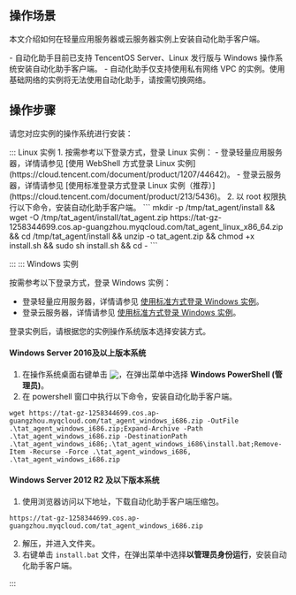 ## 操作场景
本文介绍如何在轻量应用服务器或云服务器实例上安装自动化助手客户端。

<dx-alert infotype="notice" title="">
- 自动化助手目前已支持 TencentOS Server、Linux 发行版与 Windows 操作系统安装自动化助手客户端。
- 自动化助手仅支持使用私有网络 VPC 的实例。使用基础网络的实例将无法使用自动化助手，请按需切换网络。
</dx-alert>




## 操作步骤
请您对应实例的操作系统进行安装：


<dx-tabs>
::: Linux 实例
1. 按需参考以下登录方式，登录 Linux 实例：
   - 登录轻量应用服务器，详情请参见 [使用 WebShell 方式登录 Linux 实例](https://cloud.tencent.com/document/product/1207/44642)。
   - 登录云服务器，详情请参见 [使用标准登录方式登录 Linux 实例（推荐）](https://cloud.tencent.com/document/product/213/5436)。
2. 以 root 权限执行以下命令，安装自动化助手客户端。
```
mkdir -p /tmp/tat_agent/install && wget -O /tmp/tat_agent/install/tat_agent.zip https://tat-gz-1258344699.cos.ap-guangzhou.myqcloud.com/tat_agent_linux_x86_64.zip && cd /tmp/tat_agent/install && unzip -o tat_agent.zip && chmod +x install.sh && sudo sh install.sh && cd -
```

:::
::: Windows 实例

按需参考以下登录方式，登录 Windows 实例：
 - 登录轻量应用服务器，详情请参见 [使用标准方式登录 Windows 实例](https://cloud.tencent.com/document/product/1207/44656)。
 - 登录云服务器，详情请参见  [使用标准方式登录 Windows 实例](https://cloud.tencent.com/document/product/213/57778)。


 登录实例后，请根据您的实例操作系统版本选择安装方式。


#### Windows Server 2016及以上版本系统
1. 在操作系统桌面右键单击 <img src="https://qcloudimg.tencent-cloud.cn/raw/0cfefcbe7474bf6b532a589c53314d5b.png" style="margin:-3px 0px">，在弹出菜单中选择 <b>Windows PowerShell (管理员)</b>。
2. 在 powershell 窗口中执行以下命令，安装自动化助手客户端。
```
wget https://tat-gz-1258344699.cos.ap-guangzhou.myqcloud.com/tat_agent_windows_i686.zip -OutFile .\tat_agent_windows_i686.zip;Expand-Archive -Path .\tat_agent_windows_i686.zip -DestinationPath .\tat_agent_windows_i686;.\tat_agent_windows_i686\install.bat;Remove-Item -Recurse -Force .\tat_agent_windows_i686, .\tat_agent_windows_i686.zip
```


#### Windows Server 2012 R2 及以下版本系统
1. 使用浏览器访问以下地址，下载自动化助手客户端压缩包。
```
https://tat-gz-1258344699.cos.ap-guangzhou.myqcloud.com/tat_agent_windows_i686.zip
```
2. 解压，并进入文件夹。
3. 右键单击 `install.bat` 文件，在弹出菜单中选择**以管理员身份运行**，安装自动化助手客户端。

:::
</dx-tabs>





